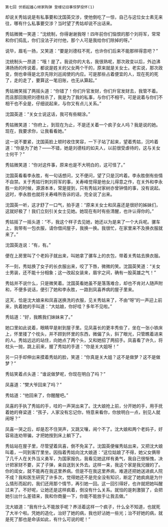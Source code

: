     第七回 伏枥起雄心倾家购弹 登楼记旧事惊梦投怀(1) 

   却说关秀姑说是有私事要和沈国英交涉，使他倒吃了一惊，自己与这位女士素无来往，哪有什么私事要交涉？当时望了秀姑却说不出话来。

   秀姑微微一笑道：“沈统制，你得谢谢我呀！四年前你们恼恨的那个刘将军，常常和你们捣乱，你们没法子对付他，那个人可是我给你们除掉的呀。”

   说毕，眉毛一扬，又笑道：“要是刘德柱不死，也许你们后来不能那样得意吧？”

   沈统制头一昂道：“哦！是了。我说你的大名，我很熟呢，那次政变以后，外边沸沸扬扬的传说着，都说是姓关的父女两个干的，原来就是关女士。老实说，那次政变，倒也幸得是北京先除刘巡阅使的内应。可是那些占着便宜的人，现在死的死了，走的走了，要算这一笔旧账，也无从算起。”

   秀姑微笑摇了两摇头道：“你错了！你们升官发财，你们升官发财去，我管不着。而且那回我把刘德柱杀了，我是为了我的私事，与你们不相干。可是说着与你们不相干也不全是，仔细说起来，与你又有点儿关系。”

   沈国英道：“关女士说这话，我可有些糊涂。”

   秀姑微笑道：“你府上，到现在为止，不是还关着一个疯子女人吗？我是说的她。现在，我要求你，让我看看她。”

   这一说不要紧，沈国英脸上顿时收住笑容，一下子站了起来，望着秀姑，沉吟着道：“你是为了她？——不错，她是刘德柱的如夫人，以前很受虐待的，这与关女士何干？”

   秀姑微笑道：“你对这件事，原来也是不大明白的，这可怪了。”

   沈国英看看李永胜，有一句话想问，又不便问，望了只是沉吟着。李永胜倒有些情不自禁。关于秀姑行刺刘将军的事，关寿峰觉得是他女儿得意之作，在关外和李永胜一处的时候，源源本本，常是提到，只有秀姑对家树亦曾钟情的事，没有说起。这时，李永胜也就将关寿峰所告诉的话，完全说了出来。

   沈国英一听，这才舒了一口气，拍手道：“原来关女士和凤喜还是很好的姊妹们，这就好极了！我们立刻引关女士见她。她现在有时有些清醒，也许认得你的。”

   秀姑摇了一摇头道：“不，我这个样子去见她，她还以为是来了一个大兵呢。骡车上，我带有一包衣服，请你借间屋子，我换一换。我很忙，在家里来不及换衣服就来了。”

   沈国英连说：“有，有。”

   便在上房里叫了个老妈子就出来，叫她拿了骡车上的衣包，带着关秀姑去换衣服。

   不一刻，秀姑换了女子的长衣服出来，咬了下唇，微微的笑。沈国英笑道：“关女士男装，还不能十分相象；这一改起女装来，眉宇之间，确有一股英雄之气！”

   秀姑并不说什么，只是微笑着。沈国英看她虽不是落落难合，却也不肯对人随声附和，不便多说话，便引了她和李永胜，一路到凤喜养病的屋子里来。

   这天，恰是沈大娘来和凤喜送换洗的衣服，见关秀姑来了，不由“呀”的一声迎上前来，执着她的手叫道：“大姑娘，你好哇？多年不见啦。”

   秀姑道：“好，我瞧我们妹妹来了。”

   她口里如此说着，眼睛早是射到屋子里。见凤喜长的更丰秀些了，坐在一张小铁床上，怀里搂了个枕头，并不顾到怀里的东西，微偏了头，斜了眼光，只管瞧着进来的人。秀姑远远的站住，向她点了两个头，又和她招了两招手。凤喜看了许久，将枕头一抛，跳上前来，握了秀姑的手道：“你是关大姐呀！”

   另一只手却伸出来摸着秀姑的脸，笑道：“你真是关大姐？这不是做梦？这不是做梦？”

   秀姑笑着点头道：“谁说做梦呢，你现在明白了吗？”

   凤喜道：“樊大爷回来了吗？”

   秀姑道：“他回来了，你醒醒吧。”

   凤喜的手执了秀姑的手，哇的一声哭出来了。沈大娘抢上前，分开她的手，用手抚着她的脊梁道：“孩子，人家没有忘记你，特意来看你，你放明白一点，别见人就闹呀？”

   凤喜一哭之后，却是忍不住哭声，又跳又嚷，闹个不了。沈大娘和两个老妈子，好容易连劝带骗，才把她按到床上躺下了。

   秀姑站在屋子里，尽管望着凤喜，倒不免呆了。沈国英便催秀姑出来，又把沈大娘叫着，一同到客厅里坐。因指着秀姑向沈大娘道：“这位姑娘了不得，她父女俩带了几千人在关外当义勇军，为国家报仇，我看见她这样有勇气，我自己很惭愧，决计把家财不要，买了子弹，亲自送到关外去。这样一来，我这个家是我兄嫂的了。你的闺女，就不能再在我这里养病。但是不在我这里养病，难道还把她送进疯人院不成？我和医生研究了许多次，觉得她还不是完全没有知识，断定了她疯病是为什么情形而起的，我们还用那个情节，再引她一回。这一回引得好，也许就把她叫醒过来了。不好呢，让她还是这样疯着，倒没有什么关系。就怕的是刺激狠了，会把她引出什么差错来，我和你商量一下，你能不能放手让我去做。”

   沈大娘道：“我有什么不能放手呢？养活着这样一个疯子，什么全不知道，也就死了大半个啦。凭她的造化，治好了她的病，我也好沾她一些光；治不好她的病，就是死了那也是命该如此，有什么可说的呢！”


